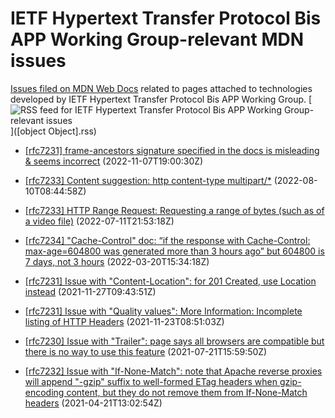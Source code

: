 # IETF Hypertext Transfer Protocol Bis APP Working Group-relevant MDN issues

[Issues filed on MDN Web Docs](https://github.com/mdn/content/issues) related to pages attached to technologies developed by IETF Hypertext Transfer Protocol Bis APP Working Group. [![RSS feed for IETF Hypertext Transfer Protocol Bis APP Working Group-relevant issues](https://www.w3.org/QA/2007/04/feed_icon)]([object Object].rss)

* [[rfc7231] frame-ancestors signature specified in the docs is misleading & seems incorrect](https://github.com/mdn/content/issues/22135) (2022-11-07T19:00:30Z)
  
* [[rfc7233] Content suggestion: http content-type multipart/*](https://github.com/mdn/content/issues/19353) (2022-08-10T08:44:58Z)
  
* [[rfc7233] HTTP Range Request: Requesting a range of bytes (such as of a video file)](https://github.com/mdn/content/issues/18237) (2022-07-11T21:53:18Z)
  
* [[rfc7234] "Cache-Control" doc: “if the response with Cache-Control: max-age=604800 was generated more than 3 hours ago” but 604800 is 7 days, not 3 hours](https://github.com/mdn/content/issues/14095) (2022-03-20T15:34:18Z)
  
* [[rfc7231] Issue with "Content-Location": for 201 Created, use Location instead](https://github.com/mdn/content/issues/10809) (2021-11-27T09:43:51Z)
  
* [[rfc7231] Issue with "Quality values": More Information: Incomplete listing of HTTP Headers](https://github.com/mdn/content/issues/10716) (2021-11-23T08:51:03Z)
  
* [[rfc7230] Issue with "Trailer": page says all browsers are compatible but there is no way to use this feature](https://github.com/mdn/content/issues/7137) (2021-07-21T15:59:50Z)
  
* [[rfc7232] Issue with "If-None-Match": note that Apache reverse proxies will append "-gzip" suffix to well-formed ETag headers when gzip-encoding content, but they do not remove them from If-None-Match headers](https://github.com/mdn/content/issues/4343) (2021-04-21T13:02:54Z)
  
